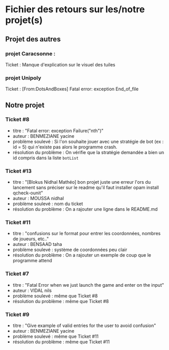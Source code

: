 # Fichier des retours sur les/notre projet(s)

## Projet des autres

### projet Caracsonne :
  Ticket : Manque d'explication sur le visuel des tuiles

### projet Unipoly
Ticket : [From:DotsAndBoxes] Fatal error: exception End_of_file

## Notre projet

### Ticket #8 
- titre : "Fatal error: exception Failure("nth")"
- auteur : BENMEZIANE yacine 
- problème soulevé : Si l'on souhaite jouer avec une stratégie de bot (ex : id = 5) qui n'existe pas alors le programme crash.
- résolution du problème : On vérifie que la stratégie demandée a bien un id compris dans la liste `botList`

### Ticket #13
- titre : "[Blokus Nidhal Mathéo] bon projet juste une erreur l'ors du lancement sans préciser sur le readme qu'il faut installer opam install qcheck-ounit"
- auteur : MOUSSA nidhal  
- problème soulevé : nom du ticket
- résolution du problème : On a rajouter une ligne dans le README.md

### Ticket #11
- titre : "confusions sur le format pour entrer les coordonnées, nombres de joueurs, etc.."
- auteur : BENSAAD taha  
- problème soulevé : système de coordonnées peu clair
- résolution du problème : On a rajouter un exemple de coup que le programme attend


### Ticket #7
- titre : "Fatal Error when we just launch the game and enter on the input"
- auteur : VIDAL nils  
- problème soulevé : même que Ticket #8
- résolution du problème : même que Ticket #8

### Ticket #9
- titre : "Give example of valid entries for the user to avoid confusion"
- auteur : BENMEZIANE yacine
- problème soulevé : même que Ticket #11
- résolution du problème : même que Ticket #11






